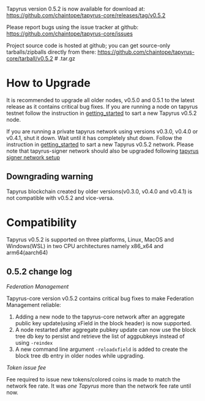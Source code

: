 Tapyrus version 0.5.2 is now available for download at:
  https://github.com/chaintope/tapyrus-core/releases/tag/v0.5.2

Please report bugs using the issue tracker at github:
  https://github.com/chaintope/tapyrus-core/issues

Project source code is hosted at github; you can get
source-only tarballs/zipballs directly from there:
  https://github.com/chaintope/tapyrus-core/tarball/v0.5.2  # .tar.gz


How to Upgrade
==============

It is recommended to upgrade all older nodes, v0.5.0 and 0.5.1 to the latest release as it contains critical bug fixes. If you are running a node on tapyrus testnet follow the instruction in [getting_started](doc/tapyrus/getting_started.md#how-to-start-a-node-on-tapyrus-testnet) to sart a new Tapyrus v0.5.2 node.

If you are running a private tapyrus network using versions v0.3.0, v0.4.0 or v0.4.1, shut it down. Wait until it has completely shut down. Follow the instruction in [getting_started](doc/tapyrus/getting_started.md#how-to-start-a-new-tapyrus-network) to sart a new Tapyrus v0.5.2 network. Please note that tapyrus-signer network should also be upgraded following [tapyrus signer network setup](https://github.com/chaintope/tapyrus-signer/blob/master/doc/setup.md#how-to-set-up-new-tapyrus-signer-network)


Downgrading warning
-------------------

Tapyrus blockchain created by older versions(v0.3.0, v0.4.0 and v0.4.1) is not compatible with v0.5.2 and vice-versa.

Compatibility
==============

Tapyrus v0.5.2 is supported on three platforms, Linux, MacOS and Windows(WSL) in two CPU architectures namely x86_x64 and arm64(aarch64)

0.5.2 change log
------------------

*Federation Management*

Tapyrus-core version v0.5.2 contains critical bug fixes to make Federation Management reliable:
 1. Adding a new node to the tapyrus-core network after an aggregate public key update(using xField in the block header) is now supported.
 2. A node restarted after aggregate pubkey update can now use the block tree db key to persist and retrieve the list of aggpubkeys instead of using `-reindex`
 3. A new command line argument `-reloadxfield` is added to create the block tree db entry in older nodes while upgrading.

*Token issue fee*

Fee required to issue new tokens/colored coins is made to match the network fee rate. It was _one Tapyrus_ more than the network fee rate until now.

